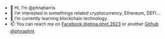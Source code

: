 - 👋 Hi, I’m @phnaharris
- 👀 I’m interested in somethings related cryptocurrency, Ethereum, DEFI...
- 🌱 I’m currently learning blockchain technology.
- 📫 You can reach me on [Facebook @phna.phnt.2623](https://www.facebook.com/phna.phnt.2623/) or another [Github @phnaphnt](https://github.com/phnaphnt)
<!---
phnaharris/phnaharris is a ✨ special ✨ repository because its `README.md` (this file) appears on your GitHub profile.
You can click the Preview link to take a look at your changes.
--->
